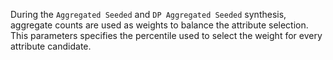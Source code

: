 During the `Aggregated Seeded` and `DP Aggregated Seeded` synthesis, aggregate counts are used as weights to balance the attribute selection. This parameters specifies the percentile used to select the weight for every attribute candidate.
